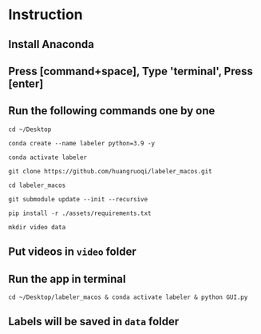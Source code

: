 # Instruction
## Install Anaconda
## Press [command+space], Type 'terminal', Press [enter]
## Run the following commands one by one
```
cd ~/Desktop
```
```
conda create --name labeler python=3.9 -y
```
```
conda activate labeler
```
```
git clone https://github.com/huangruoqi/labeler_macos.git
```
```
cd labeler_macos
```
```
git submodule update --init --recursive
```
```
pip install -r ./assets/requirements.txt
```
```
mkdir video data
```

## Put videos in `video` folder
## Run the app in terminal
```
cd ~/Desktop/labeler_macos & conda activate labeler & python GUI.py
```
## Labels will be saved in `data` folder
